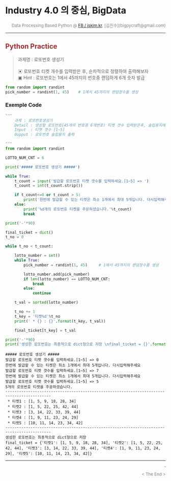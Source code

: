 # Industry 4.0 의 중심, BigData

<div align='right'><font size=2 color='gray'>Data Processing Based Python @ <font color='blue'><a href='https://www.facebook.com/jskim.kr'>FB / jskim.kr</a></font>, [김진수](bigpycraft@gmail.com)</font></div>
<hr>

## <font color='brown'>Python Practice </font>
> 과제명 : 로또번호 생성기   
<br/> ▣ 로또번호 티켓 개수를 입력받은 후, 순차적으로 정렬하여 출력해보자
<br/> ▣ Hint : 로또번호는 1에서 45까지의 번호중 랜덤하게 6개 숫자 발급


```python  
from random import randint 
pick_number = randint(1, 45)    # 1에서 45까지의 랜덤정수를 생성
```
<!--
<실행결과>  python.exe 과제3.py

##### 로또번호 생성기 #####
발급할 로또번호 티켓 갯수를 입력하세요.[1~5] => 0
한번에 발급할 수 있는 티켓은 최소 1개에서 최대 5개입니다. 다시입력해주세요
발급할 로또번호 티켓 갯수를 입력하세요.[1~5] => 7
한번에 발급할 수 있는 티켓은 최소 1개에서 최대 5개입니다. 다시입력해주세요
발급할 로또번호 티켓 갯수를 입력하세요.[1~5] => 5
5개의 로또번호 티켓을 주문하셨습니다.
------------------------------------------------------------------------------------------
 * 티켓1 : [1, 5, 9, 18, 28, 34]
 * 티켓2 : [1, 5, 22, 25, 42, 44]
 * 티켓3 : [3, 14, 22, 33, 39, 44]
 * 티켓4 : [1, 9, 11, 23, 24, 29]
 * 티켓5 : [10, 11, 14, 23, 34, 42]
------------------------------------------------------------------------------------------
생성한 로또번호는 최종적으로 dict형으로 저장 
final_ticket = {'티켓1': [1, 5, 9, 18, 28, 34], '티켓2': [1, 5, 22, 25, 42, 44], '티켓3': [3, 14, 22, 33, 39, 44], '티켓4': [1, 9, 11, 23, 24, 29], '티켓5': [10, 11, 14, 23, 34, 42]}
-->
### Exemple Code


```python
"""
    과제 : 로또번호생성기
    Detail : 생성할 로또번호(45개의 번호중 6개번호) 티켓 갯수 입력받은후, 슬립용지에 로또번호리스트를 순차적으로 정렬하여 출력한다.
    Input  : 티켓 갯수 [1~5]
    Oupput : 로또번호 슬립용지 출력

"""
from random import randint

LOTTO_NUM_CNT = 6

print('##### 로또번호 생성기 #####')

while True:
    t_count = input('발급할 로또번호 티켓 갯수를 입력하세요.[1~5] => ')
    t_count = int(t_count.strip())

    if t_count<=0 or t_count > 5:
        print('한번에 발급할 수 있는 티켓은 최소 1개에서 최대 5개입니다. 다시입력해주세요')
    else:
        print('%d개의 로또번호 티켓을 주문하셨습니다.'%t_count)
        break

print('-'*90)

final_ticket = dict()
t_no = 0

while t_no < t_count:

    lotto_number = set()
    while True:
        pick_number = randint(1, 45)     # 1에서 45까지의 랜덤정수를 생성

        lotto_number.add(pick_number)
        if len(lotto_number) == LOTTO_NUM_CNT:
            break
        else:
            continue

    t_val = sorted(lotto_number)

    t_no += 1
    t_key = '티켓%d'%t_no
    print(' * {} : {}'.format(t_key, t_val))

    final_ticket[t_key] = t_val

print('-'*90)
print('생성한 로또번호는 최종적으로 dict형으로 저장 \nfinal_ticket = {}'.format(final_ticket))
```

    ##### 로또번호 생성기 #####
    발급할 로또번호 티켓 갯수를 입력하세요.[1~5] => 0
    한번에 발급할 수 있는 티켓은 최소 1개에서 최대 5개입니다. 다시입력해주세요
    발급할 로또번호 티켓 갯수를 입력하세요.[1~5] => 7
    한번에 발급할 수 있는 티켓은 최소 1개에서 최대 5개입니다. 다시입력해주세요
    발급할 로또번호 티켓 갯수를 입력하세요.[1~5] => 5
    5개의 로또번호 티켓을 주문하셨습니다.
    ------------------------------------------------------------------------------------------
     * 티켓1 : [1, 5, 9, 18, 28, 34]
     * 티켓2 : [1, 5, 22, 25, 42, 44]
     * 티켓3 : [3, 14, 22, 33, 39, 44]
     * 티켓4 : [1, 9, 11, 23, 24, 29]
     * 티켓5 : [10, 11, 14, 23, 34, 42]
    ------------------------------------------------------------------------------------------
    생성한 로또번호는 최종적으로 dict형으로 저장 
    final_ticket = {'티켓1': [1, 5, 9, 18, 28, 34], '티켓2': [1, 5, 22, 25, 42, 44], '티켓3': [3, 14, 22, 33, 39, 44], '티켓4': [1, 9, 11, 23, 24, 29], '티켓5': [10, 11, 14, 23, 34, 42]}
    

<hr>
<marquee><font size=3 color='brown'>The BigpyCraft find the information to design valuable society with Technology & Craft.</font></marquee>
<div align='right'><font size=2 color='gray'> &lt; The End &gt; </font></div>

